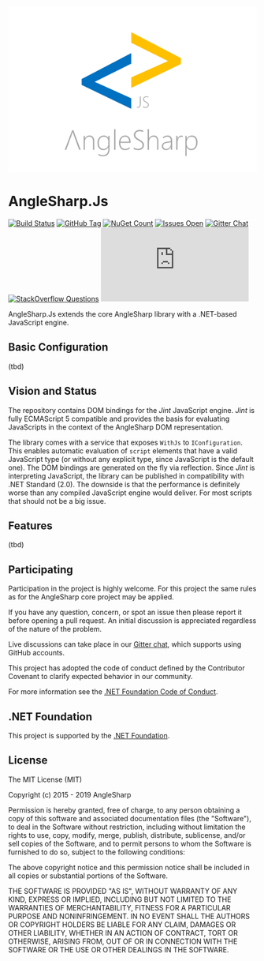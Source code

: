 ![logo](https://raw.githubusercontent.com/AngleSharp/AngleSharp.Js/master/header.png)

# AngleSharp.Js

[![Build Status](https://img.shields.io/appveyor/ci/FlorianRappl/AngleSharp-Scripting.svg?style=flat-square)](https://ci.appveyor.com/project/FlorianRappl/AngleSharp-Scripting)
[![GitHub Tag](https://img.shields.io/github/tag/AngleSharp/AngleSharp.Js.svg?style=flat-square)](https://github.com/AngleSharp/AngleSharp.Js/releases)
[![NuGet Count](https://img.shields.io/nuget/dt/AngleSharp.Js.svg?style=flat-square)](https://www.nuget.org/packages/AngleSharp.Js/)
[![Issues Open](https://img.shields.io/github/issues/AngleSharp/AngleSharp.Js.svg?style=flat-square)](https://github.com/AngleSharp/AngleSharp.Js/issues)
[![Gitter Chat](http://img.shields.io/badge/gitter-AngleSharp/AngleSharp-blue.svg?style=flat-square)](https://gitter.im/AngleSharp/AngleSharp)
[![StackOverflow Questions](https://img.shields.io/stackexchange/stackoverflow/t/anglesharp.svg?style=flat-square)](https://stackoverflow.com/tags/anglesharp)
[![CLA Assistant](https://cla-assistant.io/readme/badge/AngleSharp/AngleSharp.Js?style=flat-square)](https://cla-assistant.io/AngleSharp/AngleSharp.Js)

AngleSharp.Js extends the core AngleSharp library with a .NET-based JavaScript engine.

## Basic Configuration

(tbd)

## Vision and Status

The repository contains DOM bindings for the *Jint* JavaScript engine. *Jint* is fully ECMAScript 5 compatible and provides the basis for evaluating JavaScripts in the context of the AngleSharp DOM representation.

The library comes with a service that exposes `WithJs` to `IConfiguration`. This enables automatic evaluation of `script` elements that have a valid JavaScript type (or without any explicit type, since JavaScript is the default one). The DOM bindings are generated on the fly via reflection. Since *Jint* is interpreting JavaScript, the library can be published in compatibility with .NET Standard (2.0). The downside is that the performance is definitely worse than any compiled JavaScript engine would deliver. For most scripts that should not be a big issue.

## Features

(tbd)

## Participating

Participation in the project is highly welcome. For this project the same rules as for the AngleSharp core project may be applied.

If you have any question, concern, or spot an issue then please report it before opening a pull request. An initial discussion is appreciated regardless of the nature of the problem.

Live discussions can take place in our [Gitter chat](https://gitter.im/AngleSharp/AngleSharp), which supports using GitHub accounts.

This project has adopted the code of conduct defined by the Contributor Covenant to clarify expected behavior in our community.

For more information see the [.NET Foundation Code of Conduct](https://dotnetfoundation.org/code-of-conduct).

## .NET Foundation

This project is supported by the [.NET Foundation](https://dotnetfoundation.org).

## License

The MIT License (MIT)

Copyright (c) 2015 - 2019 AngleSharp

Permission is hereby granted, free of charge, to any person obtaining a copy of this software and associated documentation files (the "Software"), to deal in the Software without restriction, including without limitation the rights to use, copy, modify, merge, publish, distribute, sublicense, and/or sell copies of the Software, and to permit persons to whom the Software is furnished to do so, subject to the following conditions:

The above copyright notice and this permission notice shall be included in all copies or substantial portions of the Software.

THE SOFTWARE IS PROVIDED "AS IS", WITHOUT WARRANTY OF ANY KIND, EXPRESS OR IMPLIED, INCLUDING BUT NOT LIMITED TO THE WARRANTIES OF MERCHANTABILITY, FITNESS FOR A PARTICULAR PURPOSE AND NONINFRINGEMENT. IN NO EVENT SHALL THE AUTHORS OR COPYRIGHT HOLDERS BE LIABLE FOR ANY CLAIM, DAMAGES OR OTHER LIABILITY, WHETHER IN AN ACTION OF CONTRACT, TORT OR OTHERWISE, ARISING FROM, OUT OF OR IN CONNECTION WITH THE SOFTWARE OR THE USE OR OTHER DEALINGS IN THE SOFTWARE.
